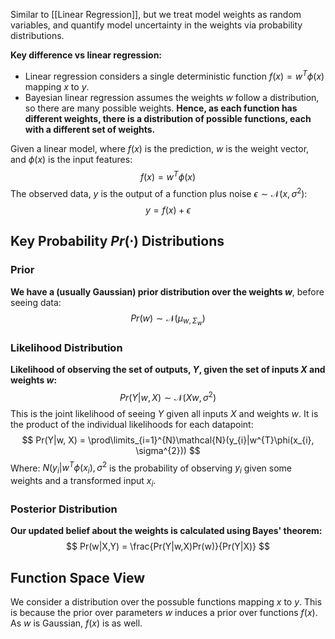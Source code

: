 Similar to [[Linear Regression]], but we treat model weights as random variables, and quantify model uncertainty in the weights via probability distributions.

**Key difference vs linear regression:**
* Linear regression considers a single deterministic function $f(x) = w^{T}\phi(x)$ mapping $x$ to $y$.
* Bayesian linear regression assumes the weights $w$ follow a distribution, so there are many possible weights. **Hence, as each function has different weights, there is a distribution of possible functions, each with a different set of weights.**

Given a linear model, where $f(x)$ is the prediction, $w$ is the weight vector, and $\phi(x)$ is the input features:
$$
f(x) = w^{T}\phi(x)
$$
The observed data, $y$ is the output of a function plus noise $\epsilon \sim \mathcal{N}(x, \sigma^2)$:
$$
y = f(x) + \epsilon
$$

## Key Probability $Pr(\cdot)$ Distributions
### Prior
**We have a (usually Gaussian) prior distribution over the weights $w$**, before seeing data:
$$
Pr(w) \sim \mathcal{N}(\mu_{w, \Sigma_w})
$$
### Likelihood Distribution
**Likelihood of observing the set of outputs, $Y$, given the set of inputs $X$ and weights $w$:**
$$
Pr(Y|w,X) \sim \mathcal{N}(Xw, \sigma^{2})
$$
This is the joint likelihood of seeing $Y$ given all inputs $X$ and weights $w$. It is the product of the individual likelihoods for each datapoint:
$$
Pr(Y|w, X) = \prod\limits_{i=1}^{N}\mathcal{N}(y_{i}|w^{T}\phi(x_{i}, \sigma^{2}))
$$
Where:
${N}(y_{i}|w^{T}\phi(x_{i}), \sigma^{2}$ is the probability of observing $y_i$ given some weights and a transformed input $x_i$.

### Posterior Distribution
**Our updated belief about the weights is calculated using Bayes' theorem:**
$$
Pr(w|X,Y) = \frac{Pr(Y|w,X)Pr(w)}{Pr(Y|X)}
$$

## Function Space View
We consider a distribution over the possuble functions mapping $x$ to $y$. This is because the prior over parameters $w$ induces a prior over functions $f(x)$. As $w$ is Gaussian, $f(x)$ is as well.
